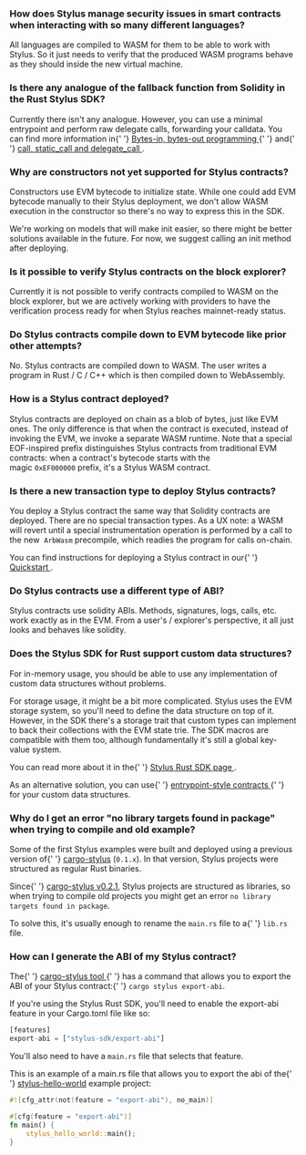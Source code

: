 ### How does Stylus manage security issues in smart contracts when interacting with so many different languages?

<p>
  All languages are compiled to WASM for them to be able to work with Stylus. So it just needs to
  verify that the produced WASM programs behave as they should inside the new virtual machine.
</p>

<p></p>

### Is there any analogue of the fallback function from Solidity in the Rust Stylus SDK?

<p>
  Currently there isn't any analogue. However, you can use a minimal entrypoint and perform raw
  delegate calls, forwarding your calldata. You can find more information in{' '}
  <a href="https://docs.arbitrum.io/stylus/reference/rust-sdk-guide#bytes-in-bytes-out-programming">
    Bytes-in, bytes-out programming
  </a>{' '}
  and{' '}
  <a href="https://docs.arbitrum.io/stylus/reference/rust-sdk-guide#call-static_call-and-delegate_call">
    call, static_call and delegate_call
  </a>
  .
</p>

<p></p>

### Why are constructors not yet supported for Stylus contracts?

<p>
  Constructors use EVM bytecode to initialize state. While one could add EVM bytecode manually to
  their Stylus deployment, we don't allow WASM execution in the constructor so there's no way to
  express this in the SDK.
</p>

<p>
  We're working on models that will make init easier, so there might be better solutions available
  in the future. For now, we suggest calling an init method after deploying.
</p>

<p></p>

### Is it possible to verify Stylus contracts on the block explorer?

<p>
  Currently it is not possible to verify contracts compiled to WASM on the block explorer, but we
  are actively working with providers to have the verification process ready for when Stylus reaches
  mainnet-ready status.
</p>

<p></p>

### Do Stylus contracts compile down to EVM bytecode like prior other attempts?

<p>
  No. Stylus contracts are compiled down to WASM. The user writes a program in Rust / C / C++ which
  is then compiled down to WebAssembly.
</p>

<p></p>

### How is a Stylus contract deployed?

<p>
  Stylus contracts are deployed on chain as a blob of bytes, just like EVM ones. The only difference
  is that when the contract is executed, instead of invoking the EVM, we invoke a separate WASM
  runtime. Note that a special EOF-inspired prefix distinguishes Stylus contracts from traditional
  EVM contracts: when a contract's bytecode starts with the magic <code>0xEF000000</code> prefix,
  it's a Stylus WASM contract.
</p>

<p></p>

### Is there a new transaction type to deploy Stylus contracts?

<p>
  You deploy a Stylus contract the same way that Solidity contracts are deployed. There are no
  special transaction types. As a UX note: a WASM will revert until a special instrumentation
  operation is performed by a call to the new  <code>ArbWasm</code> precompile, which readies the
  program for calls on-chain.
</p>

<p>
  You can find instructions for deploying a Stylus contract in our{' '}
  <a href="https://docs.arbitrum.io/stylus/stylus-quickstart#checking-your-stylus-project-is-valid">
    Quickstart
  </a>
  .
</p>

### Do Stylus contracts use a different type of ABI?

<p>
  Stylus contracts use solidity ABIs. Methods, signatures, logs, calls, etc. work exactly as in the
  EVM. From a user's / explorer's perspective, it all just looks and behaves like solidity.
</p>

<p></p>

### Does the Stylus SDK for Rust support custom data structures?

<p>
  For in-memory usage, you should be able to use any implementation of custom data structures
  without problems.
</p>

<p>
  For storage usage, it might be a bit more complicated. Stylus uses the EVM storage system, so
  you'll need to define the data structure on top of it. However, in the SDK there's a storage trait
  that custom types can implement to back their collections with the EVM state trie. The SDK macros
  are compatible with them too, although fundamentally it's still a global key-value system.
</p>

<p>
  You can read more about it in the{' '}
  <a href="https://docs.arbitrum.io/stylus/reference/rust-sdk-guide#storage">
    Stylus Rust SDK page
  </a>
  .
</p>

<p>
  As an alternative solution, you can use{' '}
  <a href="https://docs.arbitrum.io/stylus/reference/rust-sdk-guide#bytes-in-bytes-out-programming">
    entrypoint-style contracts
  </a>{' '}
  for your custom data structures.
</p>

<p></p>

<p></p>

### Why do I get an error "no library targets found in package" when trying to compile and old example?

<p>
  Some of the first Stylus examples were built and deployed using a previous version of{' '}
  <a href="https://github.com/OffchainLabs/cargo-stylus">cargo-stylus</a> (<code>0.1.x</code>). In
  that version, Stylus projects were structured as regular Rust binaries.
</p>

<p>
  Since{' '}
  <a href="https://github.com/OffchainLabs/cargo-stylus/releases/tag/v0.2.1">cargo-stylus v0.2.1</a>,
  Stylus projects are structured as libraries, so when trying to compile old projects you might get an
  error <code>no library targets found in package</code>.
</p>

<p>
  To solve this, it's usually enough to rename the <code>main.rs</code> file to a{' '}
  <code>lib.rs</code> file.
</p>

<p></p>

### How can I generate the ABI of my Stylus contract?

<p>
  The{' '}
  <a href="https://github.com/OffchainLabs/cargo-stylus/tree/main#exporting-solidity-abis">
    cargo-stylus tool
  </a>{' '}
  has a command that allows you to export the ABI of your Stylus contract:{' '}
  <code>cargo stylus export-abi</code>.
</p>

<p>
  If you're using the Stylus Rust SDK, you'll need to enable the export-abi feature in your
  Cargo.toml file like so:
</p>

```rust
[features]
export-abi = ["stylus-sdk/export-abi"]
```

<p>
  You'll also need to have a <code>main.rs</code> file that selects that feature.
</p>

<p>
  This is an example of a main.rs file that allows you to export the abi of the{' '}
  <a href="https://github.com/OffchainLabs/stylus-hello-world">stylus-hello-world</a> example
  project:
</p>

```rust
#![cfg_attr(not(feature = "export-abi"), no_main)]

#[cfg(feature = "export-abi")]
fn main() {
    stylus_hello_world::main();
}
```

<p></p>

